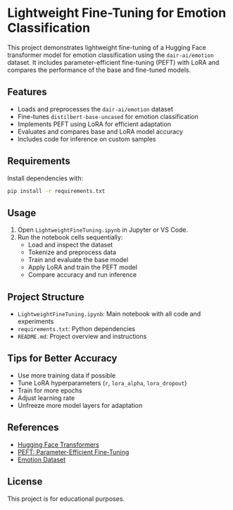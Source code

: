 # Lightweight Fine-Tuning for Emotion Classification

This project demonstrates lightweight fine-tuning of a Hugging Face transformer model for emotion classification using the `dair-ai/emotion` dataset. It includes parameter-efficient fine-tuning (PEFT) with LoRA and compares the performance of the base and fine-tuned models.

## Features
- Loads and preprocesses the `dair-ai/emotion` dataset
- Fine-tunes `distilbert-base-uncased` for emotion classification
- Implements PEFT using LoRA for efficient adaptation
- Evaluates and compares base and LoRA model accuracy
- Includes code for inference on custom samples

## Requirements
Install dependencies with:
```bash
pip install -r requirements.txt
```

## Usage
1. Open `LightweightFineTuning.ipynb` in Jupyter or VS Code.
2. Run the notebook cells sequentially:
   - Load and inspect the dataset
   - Tokenize and preprocess data
   - Train and evaluate the base model
   - Apply LoRA and train the PEFT model
   - Compare accuracy and run inference

## Project Structure
- `LightweightFineTuning.ipynb`: Main notebook with all code and experiments
- `requirements.txt`: Python dependencies
- `README.md`: Project overview and instructions

## Tips for Better Accuracy
- Use more training data if possible
- Tune LoRA hyperparameters (`r`, `lora_alpha`, `lora_dropout`)
- Train for more epochs
- Adjust learning rate
- Unfreeze more model layers for adaptation

## References
- [Hugging Face Transformers](https://huggingface.co/docs/transformers/index)
- [PEFT: Parameter-Efficient Fine-Tuning](https://github.com/huggingface/peft)
- [Emotion Dataset](https://huggingface.co/datasets/dair-ai/emotion)

## License
This project is for educational purposes.
